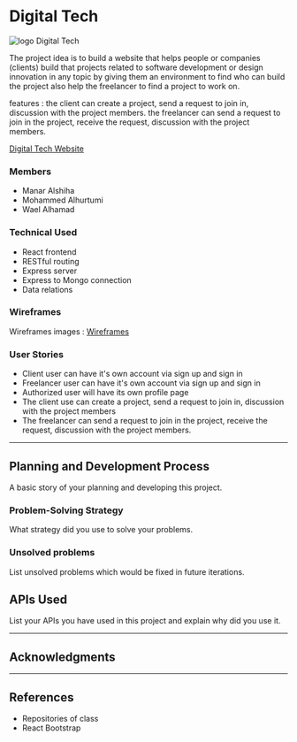 # Digital Tech


![logo Digital Tech](https://media.git.generalassemb.ly/user/32526/files/df5d5300-6108-11eb-81d3-0fec0b0d311f)


The project idea is to build a website that helps people or companies (clients) build that projects related to software development or design innovation in any topic by giving them an environment to find who can build the project also help the freelancer to find a project to work on.

features :
the client can create a project, send a request to join in, discussion with the project members.
the freelancer can send a request to join in the project, receive the request, discussion with the project members.

[Digital Tech Website](https://digitaltech-p3.herokuapp.com/home)

### Members
* Manar Alshiha
* Mohammed Alhurtumi 
* Wael Alhamad

### Technical Used
* React frontend
* RESTful routing
* Express server
* Express to Mongo connection
* Data relations

### Wireframes

Wireframes images : [Wireframes](theLineProject3Wireframe.pdf) 


### User Stories

* Client user can have it's own account via sign up and sign in
* Freelancer user can have it's own account via sign up and sign in
* Authorized user will have its own profile page
* The client use can create a project, send a request to join in, discussion with the project members
* The freelancer can send a request to join in the project, receive the request, discussion with the project members.

---

## Planning and Development Process

A basic story of your planning and developing this project.

### Problem-Solving Strategy

What strategy did you use to solve your problems.

### Unsolved problems

List unsolved problems which would be fixed in future iterations.

## APIs Used

List your APIs you have used in this project and explain why did you use it.

---

## Acknowledgments


---

 ## References
* Repositories of class
* React Bootstrap
